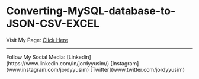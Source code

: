 # Converting-MySQL-database-to-JSON-CSV-EXCEL

Visit My Page: [Click Here](www.jordyyusim.blogspot.com)
<hr>
Follow My Social Media:
[Linkedin](https://www.linkedin.com/in/jordyyusim/)
[Instagram](www.instagram.com/jordyyusim)
[Twitter](www.twitter.com/jordyyusim)

